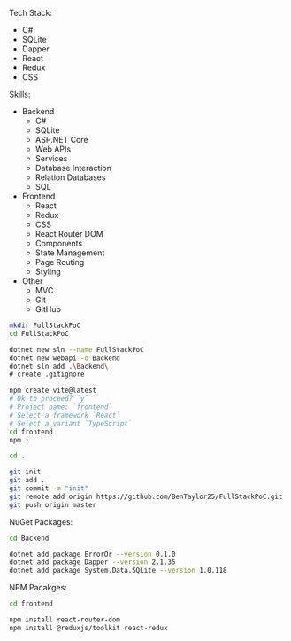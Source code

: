 
Tech Stack:
- C#
- SQLite
- Dapper
- React
- Redux
- CSS

Skills:
- Backend
    - C#
    - SQLite
    - ASP.NET Core
    - Web APIs
    - Services
    - Database Interaction
    - Relation Databases
    - SQL
- Frontend
    - React
    - Redux
    - CSS
    - React Router DOM
    - Components
    - State Management
    - Page Routing
    - Styling
- Other
    - MVC
    - Git
    - GitHub



```bash
mkdir FullStackPoC
cd FullStackPoC

dotnet new sln --name FullStackPoC
dotnet new webapi -o Backend
dotnet sln add .\Backend\
# create .gitignore

npm create vite@latest
# Ok to proceed? `y`
# Project name: `frontend`
# Select a framework `React`
# Select a variant `TypeScript`
cd frontend
npm i

cd ..

git init
git add .
git commit -m "init"
git remote add origin https://github.com/BenTaylor25/FullStackPoC.git
git push origin master
```

NuGet Packages:
```bash
cd Backend

dotnet add package ErrorOr --version 0.1.0
dotnet add package Dapper --version 2.1.35
dotnet add package System.Data.SQLite --version 1.0.118
```

NPM Pacakges:
```bash
cd frontend

npm install react-router-dom
npm install @reduxjs/toolkit react-redux
```

